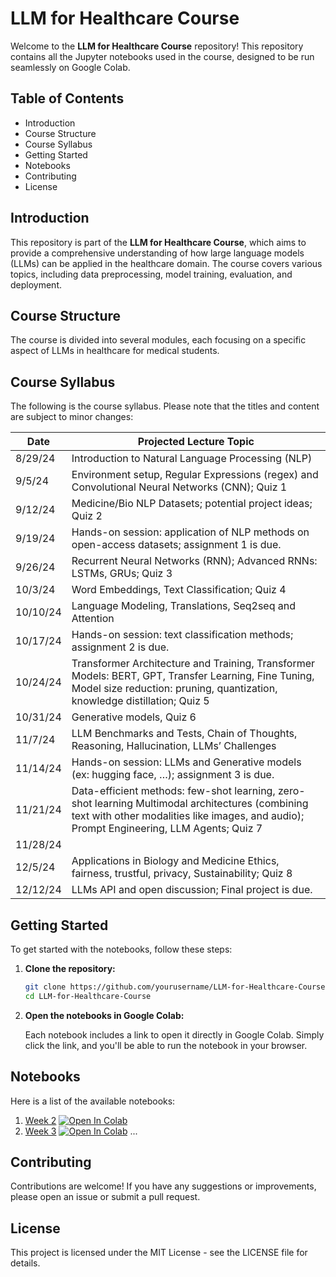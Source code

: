 # LLM for Healthcare Course

Welcome to the **LLM for Healthcare Course** repository! This repository contains all the Jupyter notebooks used in the course, designed to be run seamlessly on Google Colab.

## Table of Contents

- Introduction
- Course Structure
- Course Syllabus
- Getting Started
- Notebooks
- Contributing
- License

## Introduction

This repository is part of the **LLM for Healthcare Course**, which aims to provide a comprehensive understanding of how large language models (LLMs) can be applied in the healthcare domain. The course covers various topics, including data preprocessing, model training, evaluation, and deployment.

## Course Structure

The course is divided into several modules, each focusing on a specific aspect of LLMs in healthcare for medical students.

## Course Syllabus

The following is the course syllabus. Please note that the titles and content are subject to minor changes:

| Date       | Projected Lecture Topic                                                                 |
|------------|-----------------------------------------------------------------------------------------|
| 8/29/24    | Introduction to Natural Language Processing (NLP)                                       |
| 9/5/24     | Environment setup, Regular Expressions (regex) and Convolutional Neural Networks (CNN); Quiz 1 |
| 9/12/24    | Medicine/Bio NLP Datasets; potential project ideas; Quiz 2                              |
| 9/19/24    | Hands-on session: application of NLP methods on open-access datasets; assignment 1 is due. |
| 9/26/24    | Recurrent Neural Networks (RNN); Advanced RNNs: LSTMs, GRUs; Quiz 3                     |
| 10/3/24    | Word Embeddings, Text Classification; Quiz 4                                            |
| 10/10/24   | Language Modeling, Translations, Seq2seq and Attention                                  |
| 10/17/24   | Hands-on session: text classification methods; assignment 2 is due.                     |
| 10/24/24   | Transformer Architecture and Training, Transformer Models: BERT, GPT, Transfer Learning, Fine Tuning, Model size reduction: pruning, quantization, knowledge distillation; Quiz 5 |
| 10/31/24   | Generative models, Quiz 6                                                               |
| 11/7/24    | LLM Benchmarks and Tests, Chain of Thoughts, Reasoning, Hallucination, LLMs’ Challenges |
| 11/14/24   | Hands-on session: LLMs and Generative models (ex: hugging face, …); assignment 3 is due. |
| 11/21/24   | Data-efficient methods: few-shot learning, zero-shot learning Multimodal architectures (combining text with other modalities like images, and audio); Prompt Engineering, LLM Agents; Quiz 7 |
| 11/28/24   |                                                                                         |
| 12/5/24    | Applications in Biology and Medicine Ethics, fairness, trustful, privacy, Sustainability; Quiz 8 |
| 12/12/24   | LLMs API and open discussion; Final project is due.                                     |


## Getting Started

To get started with the notebooks, follow these steps:

1. **Clone the repository:**

    ```bash
    git clone https://github.com/yourusername/LLM-for-Healthcare-Course.git
    cd LLM-for-Healthcare-Course
    ```

2. **Open the notebooks in Google Colab:**

    Each notebook includes a link to open it directly in Google Colab. Simply click the link, and you'll be able to run the notebook in your browser.

## Notebooks

Here is a list of the available notebooks:
<!-- xx = vafaei-ar/DSWSs/blob/master/S04/notebooks/SS01-01.ipynb TheDecodeLab/LLM-Healthcare/blob/master/notebooks/week-2.ipynb--> 
1. [Week 2](https://github.com/TheDecodeLab/LLM-Healthcare/blob/master/notebooks/week-2.ipynb) [![Open In Colab](https://colab.research.google.com/assets/colab-badge.svg)](https://colab.research.google.com/github/TheDecodeLab/LLM-Healthcare/blob/master/notebooks/week-2.ipynb)
2. [Week 3](https://github.com/xx) [![Open In Colab](https://colab.research.google.com/assets/colab-badge.svg)](https://colab.research.google.com/github/xx)
...

## Contributing

Contributions are welcome! If you have any suggestions or improvements, please open an issue or submit a pull request.

## License

This project is licensed under the MIT License - see the LICENSE file for details.
